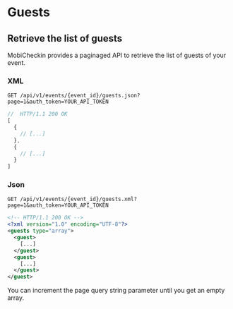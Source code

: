 # Guests

## Retrieve the list of guests

MobiCheckin provides a paginaged API to retrieve the list of guests of your event.

### XML
```
GET /api/v1/events/{event_id}/guests.json?page=1&auth_token=YOUR_API_TOKEN
```

```js
//  HTTP/1.1 200 OK
[
  {
    // [...]
  },
  {
    // [...]
  }
]
```

### Json
```
GET /api/v1/events/{event_id}/guests.xml?page=1&auth_token=YOUR_API_TOKEN
```

```xml
<!-- HTTP/1.1 200 OK -->
<?xml version="1.0" encoding="UTF-8"?>
<guests type="array">
  <guest>
    [...]
  </guest>
  <guest>
    [...]
  </guest>
</guest>
```

You can increment the page query string parameter until you get an empty array.